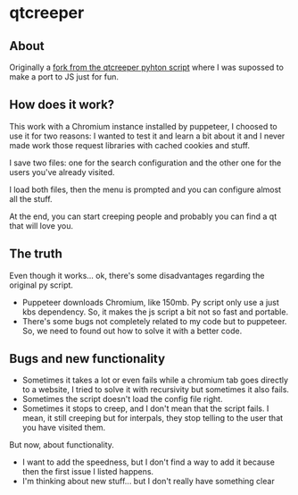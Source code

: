 # qtcreeper

About
----

Originally a [fork from the qtcreeper pyhton script](https://github.com/megustalafantabienfria/qtcreeper) where I was supossed to make a port to JS just for fun.

How does it work?
----

This work with a Chromium instance installed by puppeteer, I choosed to use it for two reasons: I wanted to test it and learn a bit about it and I never made work those request libraries with cached cookies and stuff.

I save two files: one for the search configuration and the other one for the users you've already visited.

I load both files, then the menu is prompted and you can configure almost all the stuff.

At the end, you can start creeping people and probably you can find a qt that will love you.

The truth
----
Even though it works... ok, there's some disadvantages regarding the original py script.

- Puppeteer downloads Chromium, like 150mb. Py script only use a just kbs dependency. So, it makes the js script a bit not so fast and portable.
- There's some bugs not completely related to my code but to puppeteer. So, we need to found out how to solve it with a better code.

Bugs and new functionality
----

- Sometimes it takes a lot or even fails while a chromium tab goes directly to a website, I tried to solve it with recursivity but sometimes it also fails.
- Sometimes the script doesn't load the config file right.
- Sometimes it stops to creep, and I don't mean that the script fails. I mean, it still creeping but for interpals, they stop telling to the user that you have visited them.

But now, about functionality.
- I want to add the speedness, but I don't find a way to add it because then the first issue I listed happens.
- I'm thinking about new stuff... but I don't really have something clear
